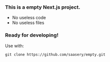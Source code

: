 ### This is a empty Next.js project.

- No useless code
- No useless files

### Ready for developing!

Use with:
```shell
git clone https://github.com/saasery/empty.git
```